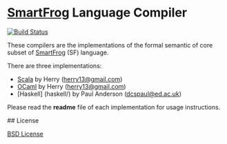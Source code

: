 # [SmartFrog](http://smartfrog.org) Language Compiler

[![Build Status](https://travis-ci.org/herry13/smartfrog-lang.svg?branch=master)](https://travis-ci.org/herry13/smartfrog-lang)

These compilers are the implementations of the formal semantic of core subset of [SmartFrog](http://smartfrog.org) (SF) language.

There are three implementations:

- [Scala](scala/) by Herry (herry13@gmail.com)
- [OCaml](ocaml/) by Herry (herry13@gmail.com)
- [Haskell] (haskell/) by Paul Anderson (dcspaul@ed.ac.uk)

Please read the **readme** file of each implementation for usage instructions.


## License

[BSD License](https://raw.githubusercontent.com/herry13/smartfrog-lang/master/LICENSE)
